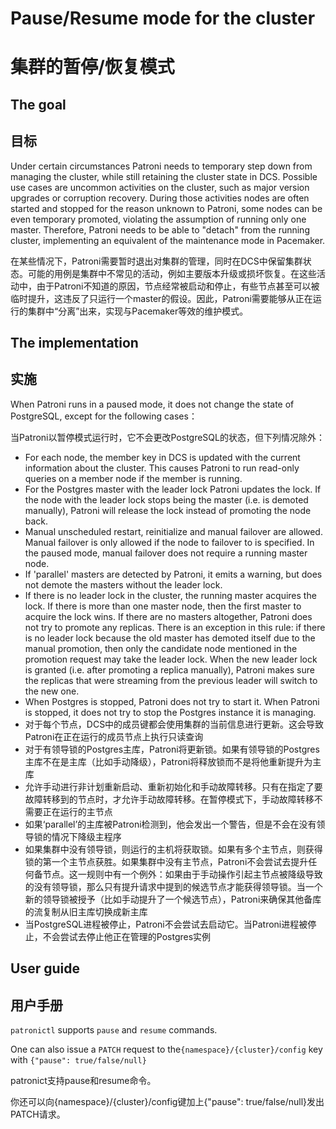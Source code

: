 Pause/Resume mode for the cluster
=================================

# 集群的暂停/恢复模式

The goal
--------

## 目标

Under certain circumstances Patroni needs to temporary step down from managing the cluster, while still retaining the cluster state in DCS. Possible use cases are uncommon activities on the cluster, such as major
version upgrades or corruption recovery. During those activities nodes are often started and stopped for the reason unknown to Patroni, some nodes can be even temporary promoted, violating the assumption of
running only one master. Therefore, Patroni needs to be able to "detach" from the running cluster, implementing an equivalent of the maintenance mode in Pacemaker.

在某些情况下，Patroni需要暂时退出对集群的管理，同时在DCS中保留集群状态。可能的用例是集群中不常见的活动，例如主要版本升级或损坏恢复。在这些活动中，由于Patroni不知道的原因，节点经常被启动和停止，有些节点甚至可以被临时提升，这违反了只运行一个master的假设。因此，Patroni需要能够从正在运行的集群中“分离”出来，实现与Pacemaker等效的维护模式。



The implementation
------------------

## 实施

When Patroni runs in a paused mode, it does not change the state of PostgreSQL, except for the following cases：

当Patroni以暂停模式运行时，它不会更改PostgreSQL的状态，但下列情况除外：

-   For each node, the member key in DCS is updated with the current information about the cluster. This causes Patroni to run read-only queries on a member node if the member is running.
-   For the Postgres master with the leader lock Patroni updates the lock. If the node with the leader lock stops being the master (i.e. is demoted manually), Patroni will release the lock instead of promoting the node back.
-   Manual unscheduled restart, reinitialize and manual failover are allowed. Manual failover is only allowed if the node to failover to is specified. In the paused mode, manual failover does not require a
    running master node.
-   If 'parallel' masters are detected by Patroni, it emits a warning, but does not demote the masters without the leader lock.
-   If there is no leader lock in the cluster, the running master acquires the lock. If there is more than one master node, then the first master to acquire the lock wins. If there are no masters altogether, Patroni does not try to promote any replicas. There is an exception in this rule: if there is no leader lock because the old master has demoted itself due to the manual promotion, then only the candidate node mentioned in the promotion request may take the leader lock. When the new leader lock is granted (i.e. after promoting a replica manually), Patroni makes sure the replicas that were streaming from the previous leader will switch to the new one.
-   When Postgres is stopped, Patroni does not try to start it. When Patroni is stopped, it does not try to stop the Postgres instance it is managing.
-   对于每个节点，DCS中的成员键都会使用集群的当前信息进行更新。这会导致Patroni在正在运行的成员节点上执行只读查询
-   对于有领导锁的Postgres主库，Patroni将更新锁。如果有领导锁的Postgres主库不在是主库（比如手动降级），Patroni将释放锁而不是将他重新提升为主库
-   允许手动进行非计划重新启动、重新初始化和手动故障转移。只有在指定了要故障转移到的节点时，才允许手动故障转移。在暂停模式下，手动故障转移不需要正在运行的主节点
-   如果‘parallel’的主库被Patroni检测到，他会发出一个警告，但是不会在没有领导锁的情况下降级主程序
-   如果集群中没有领导锁，则运行的主机将获取锁。如果有多个主节点，则获得锁的第一个主节点获胜。如果集群中没有主节点，Patroni不会尝试去提升任何备节点。这一规则中有一个例外：如果由于手动操作引起主节点被降级导致的没有领导锁，那么只有提升请求中提到的候选节点才能获得领导锁。当一个新的领导锁被授予（比如手动提升了一个候选节点），Patroni来确保其他备库的流复制从旧主库切换成新主库
-   当PostgreSQL进程被停止，Patroni不会尝试去启动它。当Patroni进程被停止，不会尝试去停止他正在管理的Postgres实例

User guide
----------

## 用户手册

`patronictl` supports `pause` and `resume` commands.

One can also issue a `PATCH` request to the`{namespace}/{cluster}/config` key with `{"pause": true/false/null}`

patronict支持pause和resume命令。

你还可以向{namespace}/{cluster}/config键加上{"pause": true/false/null}发出PATCH请求。
